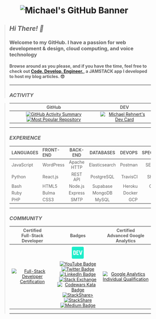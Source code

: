 <h1 align='center'><img src="https://github.com/killshot13/killshot13/blob/master/assets/github_banner.gif" alt="Michael's GitHub Banner"></h1>

>## _*Hi There! 👋*_
>
>### Welcome to my GitHub. I have a passion for web development & design, cloud computing, and voice technology
>
>#### Browse around as you please, and if you have the time, feel free to check out [Code. Develop. Engineer.](https://rehnert.co), a JAMSTACK app I developed to host my blog articles. 😎
>
>---
>
>### _**ACTIVITY**_
>

>| GitHub | DEV |
>| :---: | :---: |
>| [![GitHub Activity Summary](https://github-readme-stats.vercel.app/api?username=killshot13&hide=issues&hide_border=true&border_radius=10&custom_title=Michael%27s%20Github%20Stats&count_private=true&line_height=24&hide_title=true&hide_rank=true&show_icons=true&theme=slateorange&bg_color=30,111a20,1c2c35)](https://github.com/killshot13?tab=overview&from=2022-10-01&to=2022-10-21) [![Most Popular Repository](https://github-readme-stats.vercel.app/api/pin?username=killshot13&repo=express-smtp-mailer&show_icons=true&theme=slateorange&bg_color=30,111a20,1c2c35&hide_border=true&border_radius=10)](https://github.com/killshot13/express-smtp-mailer) | [![Michael Rehnert's Dev Card](https://github.com/killshot13/killshot13/blob/master/devcard.png)](https://app.daily.dev/killshot13) |
>
>---
>
>### _**EXPERIENCE**_
>
>| **LANGUAGES** | **FRONT-END** | **BACK-END** | **DATABASES** | **DEVOPS** | **SPECIALTIES** |
>| :--- | :--- | :---: | :---: | ---: | ---: |
>| JavaScript | WordPress | Apache HTTP | Elasticsearch | Postman | SEO/Mobile |
>| Python | React.js | REST API | PostgreSQL | TravisCI | SharePoint |
>| Bash | HTML5 | Node.js | Supabase | Heroku | CyberSec |
>| Ruby | Bulma | Express | MongoDB | Docker | EOSIO |
>| PHP | CSS3 | SMTP | MySQL | GCP | RPA |
>
>---
>
>### _**COMMUNITY**_
>
>| Certified<br />Full-Stack Developer | Badges | Certified<br />Advanced Google Analytics |
>| :---: | :---: | :---: |
>| <a href="https://www.credential.net/5c1026d8-e612-4bc5-8cf4-823935963271"><img src="https://raw.githubusercontent.com/killshot13/verbose-octo-memory/main/ironhack-badge.png" width="250px" alt="Full-Stack Developer Certification"/></a> | <a href="https://dev.to/killshot13"><img src="https://github.com/killshot13/killshot13/blob/master/assets/devcommunity.svg" height="50" width="50" alt="Michael R.'s DEV Community Profile"></a><br />[![YouTube Badge](https://img.shields.io/badge/YouTube-informational?style=for-the-badge&logo=youtube&logoColor=white&color=FF0000)](https://www.linkedin.com/in/dmrehnert)<br />[![Twitter Badge](https://img.shields.io/badge/Twitter-informational?style=for-the-badge&logo=twitter&logoColor=white&color=1CA2F1)](https://twitter.com/@killsh0t13) [![LinkedIn Badge](https://img.shields.io/badge/LinkedIn-informational?style=for-the-badge&logo=linkedin&logoColor=white&color=0D76A8)](https://www.linkedin.com/in/dmrehnert) <br />[![Stack Exchange](https://stackexchange.com/users/flair/17531519.png?theme=dark)](https://stackexchange.com/users/17531519)<br />[![Codewars Kata Badge](https://www.codewars.com/users/killshot13/badges/small)](https://www.codewars.com/users/killshot13)<br />[![StackShare>](<http://img.shields.io/badge/professional-stack-f98c19.svg?&style=for-the-badge>)](<https://stackshare.io/safe-this-home-llc/main-site-stack>)<br />[![StackShare](http://img.shields.io/badge/personal-stack-17b9b0.svg?style=for-the-badge)](https://stackshare.io/killshot13/personal-stack)<br />[![Medium Badge](https://img.shields.io/badge/Medium-informational?style=for-the-badge&logo=Medium&logoColor=white&color=000000)](https://medium.com/@sth13) | <a href="https://skillshop.exceedlms.com/student/award/X0BtrNg3bJtapYjVIs7gUauS"><img src="https://i.stack.imgur.com/yXKgm.png" width="250px" height="225px" alt="Google Analytics Individual Qualification"/></a> |
>
>---
>
<!--  daily.dev BOOKMARKS:START -->
<!--  daily.dev BOOKMARKS:END -->